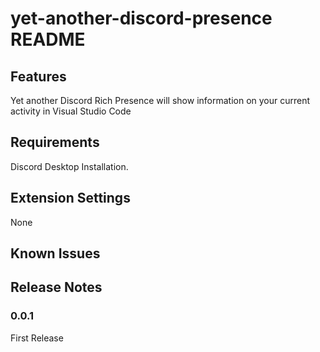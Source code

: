 # yet-another-discord-presence README

## Features

Yet another Discord Rich Presence will show information on your current activity in Visual Studio Code

## Requirements

Discord Desktop Installation.

## Extension Settings

None

## Known Issues

## Release Notes

### 0.0.1

First Release